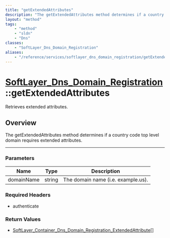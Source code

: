 ```yaml
---
title: "getExtendedAttributes"
description: "The getExtendedAttributes method determines if a country code top level domain requires extended attributes."
layout: "method"
tags:
    - "method"
    - "sldn"
    - "Dns"
classes:
    - "SoftLayer_Dns_Domain_Registration"
aliases:
    - "/reference/services/softlayer_dns_domain_registration/getExtendedAttributes"
---
```

# [SoftLayer_Dns_Domain_Registration](/reference/services/SoftLayer_Dns_Domain_Registration)::getExtendedAttributes

Retrieves extended attributes.


## Overview 
The getExtendedAttributes method determines if a country code top level domain requires extended attributes. 

-----

### Parameters 
|Name | Type | Description |
| --- | --- | --- |
|domainName| string| The domain name (i.e. example.us).|


### Required Headers
* authenticate


### Return Values
* <a href='/reference/datatypes/SoftLayer_Container_Dns_Domain_Registration_ExtendedAttribute'>SoftLayer_Container_Dns_Domain_Registration_ExtendedAttribute[] </a>




